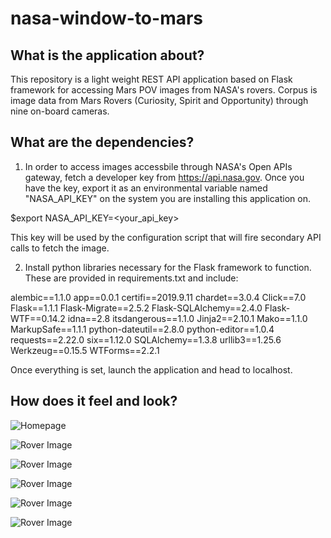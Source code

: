 # nasa-window-to-mars

## What is the application about?

This repository is a light weight REST API application based on Flask framework for accessing Mars POV images from NASA's rovers. Corpus is image data from Mars Rovers (Curiosity, Spirit and Opportunity) through nine on-board cameras.


## What are the dependencies?

1. In order to access images accessbile through NASA's Open APIs gateway, fetch a developer key from https://api.nasa.gov. Once you have the key, export it as an environmental variable named "NASA_API_KEY" on the system you are installing this application on.

$export NASA_API_KEY=<your_api_key>

This key will be used by the configuration script that will fire secondary API calls to fetch the image.

2. Install python libraries necessary for the Flask framework to function. These are provided in requirements.txt and include:

alembic==1.1.0
app==0.0.1
certifi==2019.9.11
chardet==3.0.4
Click==7.0
Flask==1.1.1
Flask-Migrate==2.5.2
Flask-SQLAlchemy==2.4.0
Flask-WTF==0.14.2
idna==2.8
itsdangerous==1.1.0
Jinja2==2.10.1
Mako==1.1.0
MarkupSafe==1.1.1
python-dateutil==2.8.0
python-editor==1.0.4
requests==2.22.0
six==1.12.0
SQLAlchemy==1.3.8
urllib3==1.25.6
Werkzeug==0.15.5
WTForms==2.2.1

Once everything is set, launch the application and head to localhost.


## How does it feel and look?

![Homepage](https://user-images.githubusercontent.com/53545889/66077245-92c23180-e52d-11e9-8e30-80c10cb40676.png)

![Rover Image](https://user-images.githubusercontent.com/53545889/66077513-1b40d200-e52e-11e9-8d57-7ef834d22689.png)

![Rover Image](https://user-images.githubusercontent.com/53545889/66077550-285dc100-e52e-11e9-887d-95d44a6e02ba.png)

![Rover Image](https://user-images.githubusercontent.com/53545889/66077565-2f84cf00-e52e-11e9-8872-98bc024a0361.png)

![Rover Image](https://user-images.githubusercontent.com/53545889/66077569-33185600-e52e-11e9-925a-4b81b0b43e1f.png)

![Rover Image](https://user-images.githubusercontent.com/53545889/66077580-37447380-e52e-11e9-8d66-c2a046a55a9c.png)


